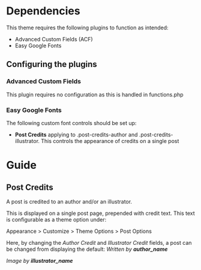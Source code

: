 # Dependencies

This theme requires the following plugins to function as intended:
* Advanced Custom Fields (ACF)
* Easy Google Fonts

## Configuring the plugins

### Advanced Custom Fields
This plugin requires no configuration as this is handled in functions.php

### Easy Google Fonts
The following custom font controls should be set up:
* **Post Credits** applying to .post-credits-author and .post-credits-illustrator. This controls the appearance of credits on a single post

# Guide

## Post Credits

A post is credited to an author and/or an illustrator.

This is displayed on a single post page, prepended with credit text. This text is configurable as a theme option under:

Appearance > Customize > Theme Options > Post Options

Here, by changing the *Author Credit* and *Illustrator Credit* fields, a post can be changed from displaying the default:
*Written by __author_name__*

*Image by __illustrator_name__*
